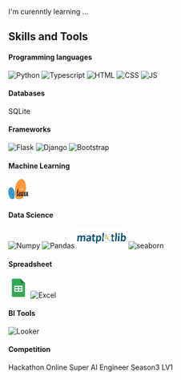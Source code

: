 I'm curenntly learning ...

## Skills and Tools

#### Programming languages
<a title="Python"><img src="https://github.com/get-icon/geticon/blob/master/icons/python.svg" alt="Python" width="40px" height="40px"></a>
<a title="Typescript"><img src="https://github.com/get-icon/geticon/raw/master/icons/typescript-icon.svg" alt="Typescript" width="40px" height="40px"></a>
<a title="HTML"><img src="https://github.com/get-icon/geticon/blob/master/icons/html-5.svg" alt="HTML" width="40px" height="40px"></a>
<a title="CSS"><img src="https://github.com/get-icon/geticon/blob/master/icons/css-3.svg" alt="CSS" width="40px" height="40px"></a>
<a title="JS"><img src="https://github.com/get-icon/geticon/blob/master/icons/javascript.svg" alt="JS" width="40px" height="40px"></a>

#### Databases
SQLite

#### Frameworks
<a title="Flask"><img src="https://github.com/get-icon/geticon/blob/master/icons/flask.svg" alt="Flask" width="40px" height="40px"></a>
<a title="Django"><img src="https://github.com/get-icon/geticon/blob/master/icons/django-logo.svg" alt="Django" width="40px" height="40px"></a>
<a title="Bootstrap"><img src="https://github.com/get-icon/geticon/blob/master/icons/bootstrap.svg" alt="Bootstrap" width="40px" height="40px"></a>

#### Machine Learning
<a title="scikit-learn"><img src="https://github.com/scikit-learn/scikit-learn/blob/main/doc/logos/1280px-scikit-learn-logo.png" alt="scikit-learn" width="40px" height="40px"></a>

#### Data Science
<a title="Numpy"><img src="https://github.com/get-icon/geticon/blob/master/icons/numpy-icon.svg" alt="Numpy" width="40px" height="40px"></a>
<a title="Pandas"><img src="https://github.com/get-icon/geticon/blob/master/icons/pandas-icon.svg" alt="Pandas" width="40px" height="40px"></a>
<a title="matplotlib"><img src="https://raw.githubusercontent.com/jmv74211/matplotlib/master/images/matplotlib_logo.png" alt="matplotlib" width="100px" height="40"></a>
<a title="seaborn"><img src="https://raw.githubusercontent.com/mwaskom/seaborn/master/doc/_static/logo-wide-lightbg.svg" alt="seaborn" width="100px" height="40px"></a>

#### Spreadsheet
<a title="GG-sheets"><img src="https://raw.githubusercontent.com/github/explore/8f19e4dbbf13418dc1b1d58bb265953553c15a46/topics/google-sheets/google-sheets.png" alt="sheets" width="40px" height="40px"></a>
<a title="Excel"><img src="https://github.com/get-icon/geticon/blob/master/icons/microsoft-office-excel.svg" alt="Excel" width="40px" height="40px"></a>

#### BI Tools
<a title="Looker"><img src="https://github.com/get-icon/geticon/blob/master/icons/google-data-studio.svg" alt="Looker" width="40px" height="40px"></a>

#### Competition
Hackathon Online Super AI Engineer Season3 LV1 

